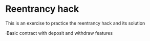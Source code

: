 # Reentrancy hack

This is an exercise to practice the reentrancy hack and its solution

·Basic contract with deposit and withdraw features